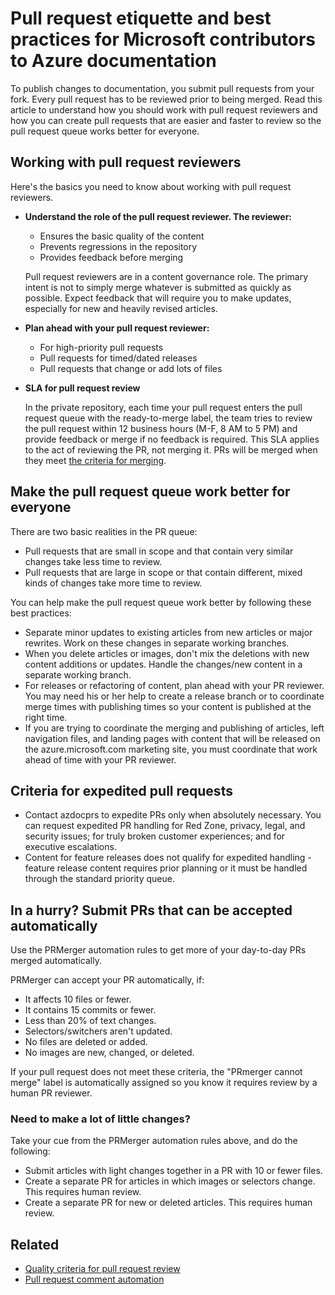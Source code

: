 # Pull request etiquette and best practices for Microsoft contributors to Azure documentation
To publish changes to documentation, you submit pull requests from your fork. Every pull request has to be reviewed prior to being merged. Read this article to understand how you should work with pull request reviewers and how you can create pull requests that are easier and faster to review so the pull request queue works better for everyone.

## Working with pull request reviewers
Here's the basics you need to know about working with pull request reviewers.

* <b>Understand the role of the pull request reviewer. The reviewer:</b>
  
  * Ensures the basic quality of the content
  * Prevents regressions in the repository
  * Provides feedback before merging
  
  Pull request reviewers are in a content governance role. The primary intent is not to simply merge whatever is submitted as quickly as possible. Expect feedback that will require you to make updates, especially for new and heavily revised articles.
* <b>Plan ahead with your pull request reviewer:</b>
  
  * For high-priority pull requests
  * Pull requests for timed/dated releases
  * Pull requests that change or add lots of files
* <b>SLA for pull request review</b>
  
  In the private repository, each time your pull request enters the pull request queue with the ready-to-merge label, the team tries to review the pull request within 12 business hours (M-F, 8 AM to 5 PM) and provide feedback or merge if no feedback is required. This SLA applies to the act of reviewing the PR, not merging it. PRs will be merged when they meet [the criteria for merging](contributor-guide-pr-criteria.md).

## Make the pull request queue work better for everyone
There are two basic realities in the PR queue:

* Pull requests that are small in scope and that contain very similar changes take less time to review.
* Pull requests that are large in scope or that contain different, mixed kinds of changes take more time to review.

You can help make the pull request queue work better by following these best practices:

* Separate minor updates to existing articles from new articles or major rewrites. Work on these changes in separate working branches.
* When you delete articles or images, don't mix the deletions with new content additions or updates. Handle the changes/new content in a separate working branch.
* For releases or refactoring of content, plan ahead with your PR reviewer. You may need his or her help to create a release branch or to coordinate merge times with publishing times so your content is published at the right time.
* If you are trying to coordinate the merging and publishing of articles, left navigation files, and landing pages with content that will be released on the azure.microsoft.com marketing site, you must coordinate that work ahead of time with your PR reviewer.

## Criteria for expedited pull requests
* Contact azdocprs to expedite PRs only when absolutely necessary. You can request expedited PR handling for Red Zone, privacy, legal, and security issues; for truly broken customer experiences; and for executive escalations.
* Content for feature releases does not qualify for expedited handling - feature release content requires prior planning or it must be handled through the standard priority queue.

## In a hurry? Submit PRs that can be accepted automatically
Use the PRMerger automation rules to get more of your day-to-day PRs merged automatically.

PRMerger can accept your PR automatically, if:

* It affects 10 files or fewer.
* It contains 15 commits or fewer.
* Less than 20% of text changes.
* Selectors/switchers aren't updated.
* No files are deleted or added.
* No images are new, changed, or deleted.

If your pull request does not meet these criteria, the "PRmerger cannot merge" label is automatically assigned so you know it requires review by a human PR reviewer.

### Need to make a lot of little changes?
Take your cue from the PRMerger automation rules above, and do the following:

* Submit articles with light changes together in a PR with 10 or fewer files.
* Create a separate PR for articles in which images or selectors change. This requires human review.
* Create a separate PR for new or deleted articles. This requires human review.

## Related
* [Quality criteria for pull request review](contributor-guide-pr-criteria.md)
* [Pull request comment automation](contributor-guide-pull-request-comments.md)

